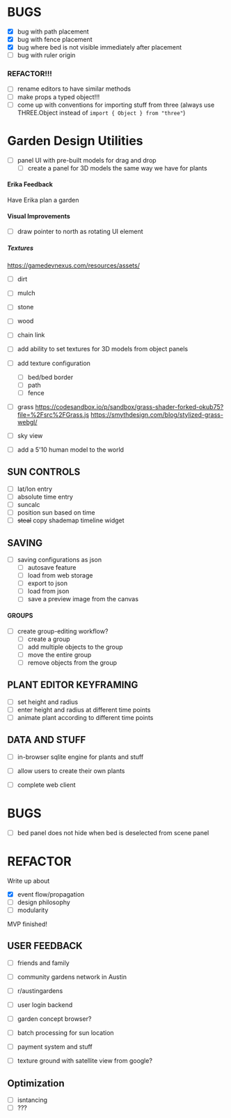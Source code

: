 # BUGS
- [x] bug with path placement
- [x] bug with fence placement 
- [x] bug where bed is not visible immediately after placement
- [ ] bug with ruler origin

### REFACTOR!!!
- [ ] rename editors to have similar methods
- [ ] make props a typed object!!!
- [ ] come up with conventions for importing stuff from three (always use THREE.Object instead of `import { Object } from "three"`)

# Garden Design Utilities
- [ ] panel UI with pre-built models for drag and drop
    - [ ] create a panel for 3D models the same way we have for plants

#### Erika Feedback
Have Erika plan a garden

#### Visual Improvements

- [ ] draw pointer to north as rotating UI element

##### Textures
https://gamedevnexus.com/resources/assets/
- [ ] dirt
- [ ] mulch
- [ ] stone
- [ ] wood
- [ ] chain link
- [ ] add ability to set textures for 3D models from object panels

- [ ] add texture configuration
    - [ ] bed/bed border
    - [ ] path
    - [ ] fence

- [ ] grass
https://codesandbox.io/p/sandbox/grass-shader-forked-okub75?file=%2Fsrc%2FGrass.js
https://smythdesign.com/blog/stylized-grass-webgl/
- [ ] sky view

- [ ] add a 5'10 human model to the world

## SUN CONTROLS
- [ ] lat/lon entry
- [ ] absolute time entry
- [ ] suncalc
- [ ] position sun based on time
- [ ] ~~steal~~ copy shademap timeline widget

## SAVING
- [ ] saving configurations as json
    - [ ] autosave feature
    - [ ] load from web storage
    - [ ] export to json
    - [ ] load from json
    - [ ] save a preview image from the canvas

#### GROUPS
- [ ] create group-editing workflow?
    - [ ] create a group
    - [ ] add multiple objects to the group
    - [ ] move the entire group
    - [ ] remove objects from the group

## PLANT EDITOR KEYFRAMING
- [ ] set height and radius
- [ ] enter height and radius at different time points
- [ ] animate plant according to different time points
    
## DATA AND STUFF
- [ ] in-browser sqlite engine for plants and stuff
- [ ] allow users to create their own plants

- [ ] complete web client

# BUGS
- [ ] bed panel does not hide when bed is deselected from scene panel

# REFACTOR

Write up about 
- [x] event flow/propagation
- [ ] design philosophy
- [ ] modularity

MVP finished!

## USER FEEDBACK
- [ ] friends and family
- [ ] community gardens network in Austin
- [ ] r/austingardens


- [ ] user login backend
- [ ] garden concept browser?
- [ ] batch processing for sun location
- [ ] payment system and stuff
- [ ] texture ground with satellite view from google?

## Optimization
- [ ] isntancing
- [ ] ???